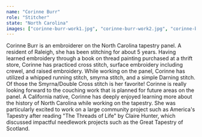 ```yaml
---
name: "Corinne Burr"
role: "Stitcher"
state: "North Carolina"
images: ["corinne-burr-work1.jpg", "corinne-burr-work2.jpg", "corinne-burr-work3.jpg", "corinne-burr-work4.jpg"]
---
```


Corinne Burr is an embroiderer on the North Carolina tapestry panel. A resident of Raleigh, she has been stitching for about 5 years. Having learned embroidery through a book on thread painting purchased at a thrift store, Corinne has practiced cross stitch, surface embroidery including crewel, and raised embroidery. While working on the panel, Corinne has utilized a whipped running stitch, smyrna stitch, and a simple Darning stitch. Of those the Smyrna/Double Cross stitch is her favorite! Corinne is really looking forward to the couching work that is planned for future areas on the panel. A California native, Corinne has deeply enjoyed learning more about the history of North Carolina while working on the tapestry. She was particularly excited to work on a large community project such as America's Tapestry after reading "The Threads of Life" by Claire Hunter, which discussed impactful needlework projects such as the Great Tapestry of Scotland.